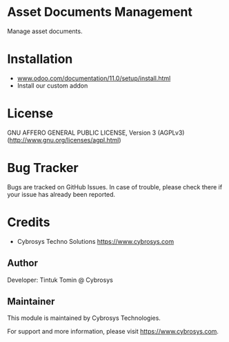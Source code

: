 Asset Documents Management
=========================

Manage asset documents.


Installation
============
- www.odoo.com/documentation/11.0/setup/install.html
- Install our custom addon

License
=======
GNU AFFERO GENERAL PUBLIC LICENSE, Version 3 (AGPLv3)
(http://www.gnu.org/licenses/agpl.html)

Bug Tracker
===========
Bugs are tracked on GitHub Issues. In case of trouble, please check there if your issue has already been reported.

Credits
=======
* Cybrosys Techno Solutions <https://www.cybrosys.com>

Author
------

Developer: Tintuk Tomin @ Cybrosys

Maintainer
----------

This module is maintained by Cybrosys Technologies.

For support and more information, please visit https://www.cybrosys.com.

